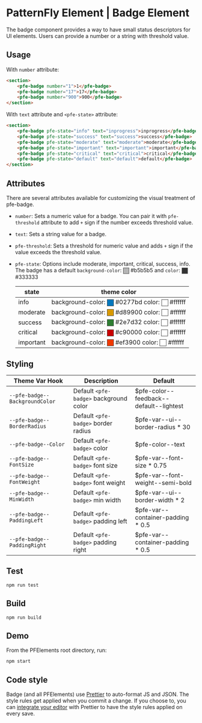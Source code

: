 # PatternFly Element | Badge Element

The badge component provides a way to have small status descriptors for UI elements.
Users can provide a number or a string with threshold value.

## Usage

With `number` attribute:

```html
<section>
    <pfe-badge number="1">1</pfe-badge>
    <pfe-badge number="17">17</pfe-badge>
    <pfe-badge number="900">900</pfe-badge>
</section>
```
With `text` attribute and `<pfe-state>` attribute:

```html
<section>
    <pfe-badge pfe-state="info" text="inprogress">inprogress</pfe-badge>
    <pfe-badge pfe-state="success" text="success">success</pfe-badge>
    <pfe-badge pfe-state="moderate" text="moderate">moderate</pfe-badge>
    <pfe-badge pfe-state="important" text="important">important</pfe-badge>
    <pfe-badge pfe-state="critical" text="critical">critical</pfe-badge>
    <pfe-badge pfe-state="default" text="default">default</pfe-badge>
</section>
```

## Attributes

<style>
    .color-preview {
        display: inline-block;
        width: 1em;
        height: 1em;
        vertical-align: middle;
        border: 1px solid #444;
    }
</style>

There are several attributes available for customizing the visual treatment of pfe-badge.

- `number`: Sets a numeric value for a badge. You can pair it with `pfe-threshold` attribute to add `+` sign if the number exceeds threshold value.

- `text`: Sets a string value for a badge.

- `pfe-threshold`: Sets a threshold for numeric value and adds `+` sign if the value exceeds the threshold value.

- `pfe-state`: Options include moderate, important, critical, success, info. The badge has a default 
`background-color`: <span class="color-preview" style="background-color:#b5b5b5"></span> #b5b5b5 and
`color`: <span class="color-preview" style="background-color:#333"></span> #333333

    | state     | theme color                                                                    |
    |-----------|--------------------------------------------------------------------------------|
    | info      | background-color: <span class="color-preview" style="background-color:#0277bd"></span> #0277bd color: <span class="color-preview" style="background-color:#fff"></span> #ffffff    |
    | moderate  | background-color: <span class="color-preview" style="background-color:#d89900"></span> #d89900 color: <span class="color-preview" style="background-color:#fff"></span> #ffffff    |
    | success   | background-color: <span class="color-preview" style="background-color:#2e7d32"></span> #2e7d32 color: <span class="color-preview" style="background-color:#fff"></span> #ffffff    |
    | critical  | background-color: <span class="color-preview" style="background-color:#c90000"></span> #c90000 color: <span class="color-preview" style="background-color:#fff"></span> #ffffff    |
    | important | background-color: <span class="color-preview" style="background-color:#ef3900"></span> #ef3900 color: <span class="color-preview" style="background-color:#fff"></span> #ffffff    |

## Styling


| Theme Var Hook                                        | Description                                               | Default                                     |
| ----------------------------------------------------- | --------------------------------------------------------- | ------------------------------------------- |
| `--pfe-badge--BackgroundColor`                        | Default `<pfe-badge>` background color                    | $pfe-color--feedback--default--lightest     |
| `--pfe-badge--BorderRadius`                           | Default `<pfe-badge>` border radius                       | $pfe-var--ui--border-radius * 30            |
| `--pfe-badge--Color`                                  | Default `<pfe-badge>` color                               | $pfe-color--text                            |
| `--pfe-badge--FontSize`                               | Default `<pfe-badge>` font size                           | $pfe-var--font-size * 0.75                  |
| `--pfe-badge--FontWeight`                             | Default `<pfe-badge>` font weight                         | $pfe-var--font-weight--semi-bold            |
| `--pfe-badge--MinWidth`                               | Default `<pfe-badge>` min width                           | $pfe-var--ui--border-width * 2              |
| `--pfe-badge--PaddingLeft`                            | Default `<pfe-badge>` padding left                        | $pfe-var--container-padding * 0.5           |
| `--pfe-badge--PaddingRight`                           | Default `<pfe-badge>` padding right                       | $pfe-var--container-padding * 0.5           |


## Test

    npm run test

## Build

    npm run build

## Demo

From the PFElements root directory, run:

    npm start

## Code style

Badge (and all PFElements) use [Prettier][prettier] to auto-format JS and JSON. The style rules get applied when you commit a change. If you choose to, you can [integrate your editor][prettier-ed] with Prettier to have the style rules applied on every save.

[prettier]: https://github.com/prettier/prettier/
[prettier-ed]: https://github.com/prettier/prettier/#editor-integration
[web-component-tester]: https://github.com/Polymer/web-component-tester